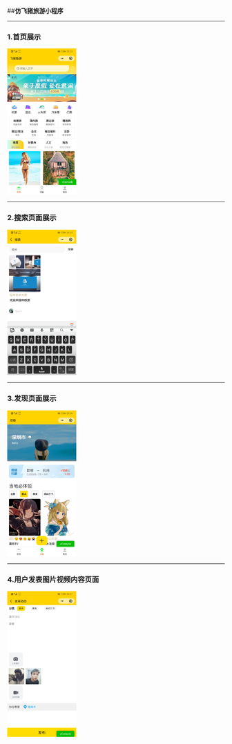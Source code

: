 ##**仿飞猪旅游小程序**

---

### **1.首页展示**

<img src="https://github.com/Garin151/uniapp-FlyPig/blob/master/image_folder/Screenshot_20200508_210513_com.tencent.mm.jpg" style="zoom:33%;" />

---

### **2.搜索页面展示**

<img src="https://github.com/Garin151/uniapp-FlyPig/blob/master/image_folder/Screenshot_20200508_210550_com.tencent.mm.jpg" style="zoom:33%;" />

---

### **3.发现页面展示**

<img src="https://github.com/Garin151/uniapp-FlyPig/blob/master/image_folder/Screenshot_20200508_210652_com.tencent.mm.jpg" style="zoom:33%;" />

---

### **4.用户发表图片视频内容页面**

<img src="https://github.com/Garin151/uniapp-FlyPig/blob/master/image_folder/Screenshot_20200508_210733_com.tencent.mm.jpg" style="zoom:33%;" />
